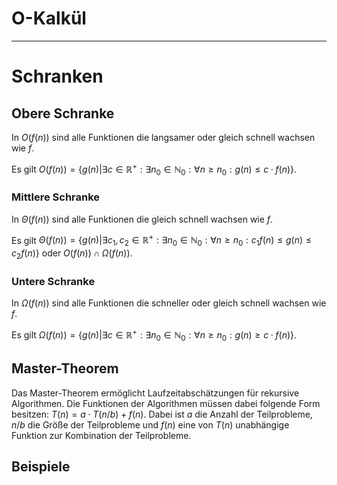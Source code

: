 # O-Kalkül

---

# Schranken

## Obere Schranke

In $O(f(n))$ sind alle Funktionen die langsamer oder gleich schnell wachsen wie $f$.

Es gilt $O(f(n)) = \{g(n)|\exists c \in \mathbb{R}^+ : \exists n_0 \in \mathbb{N}_0 : \forall n \geq n_0 : g(n) \leq c · f(n)\}$.

### Mittlere Schranke

In $\Theta(f(n))$ sind alle Funktionen die gleich schnell wachsen wie $f$.

Es gilt $\Theta(f(n)) = \{g(n)|\exists c_1, c_2 \in \mathbb{R}^+ : \exists n_0 \in \mathbb{N}_0 : \forall n \geq n_0 : c_1 f(n) \leq g(n) \leq c_2 f(n)\}$ oder $O(f(n)) \cap \Omega(f(n))$.

### Untere Schranke

In $\Omega(f(n))$ sind alle Funktionen die schneller oder gleich schnell wachsen wie $f$.

Es gilt $\Omega(f(n)) = \{g(n)|\exists c \in \mathbb{R}^+ : \exists n_0 \in \mathbb{N}_0 : \forall n \geq n_0 : g(n) \geq c · f(n)\}$.

## Master-Theorem

Das Master-Theorem ermöglicht Laufzeitabschätzungen für rekursive Algorithmen. Die Funktionen der Algorithmen müssen dabei folgende Form besitzen: $T(n) = a \cdot T(n/b) + f(n)$. Dabei ist $a$ die Anzahl der Teilprobleme, $n/b$ die Größe der Teilprobleme und $f(n)$ eine von $T(n)$ unabhängige Funktion zur Kombination der Teilprobleme.

## Beispiele
